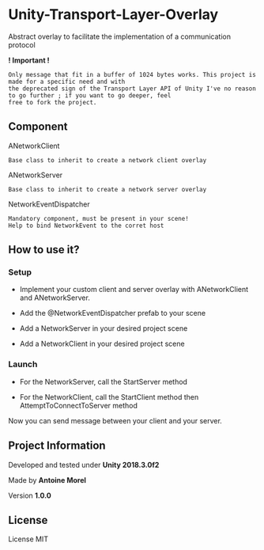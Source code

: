 # Unity-Transport-Layer-Overlay

Abstract overlay to facilitate the implementation of a communication protocol

**! Important !**

    Only message that fit in a buffer of 1024 bytes works. This project is made for a specific need and with
    the deprecated sign of the Transport Layer API of Unity I've no reason to go further ; if you want to go deeper, feel
    free to fork the project.

## Component

ANetworkClient

    Base class to inherit to create a network client overlay
    
ANetworkServer

    Base class to inherit to create a network server overlay

NetworkEventDispatcher

    Mandatory component, must be present in your scene!
    Help to bind NetworkEvent to the corret host

## How to use it?

### Setup

- Implement your custom client and server overlay with ANetworkClient and ANetworkServer.

- Add the @NetworkEventDispatcher prefab to your scene

- Add a NetworkServer in your desired project scene

- Add a NetworkClient in your desired project scene

### Launch

- For the NetworkServer, call the StartServer method

- For the NetworkClient, call the StartClient method then AttemptToConnectToServer method

Now you can send message between your client and your server. 

## Project Information

Developed and tested under **Unity 2018.3.0f2**

Made by **Antoine Morel**

Version **1.0.0**

## License

License MIT